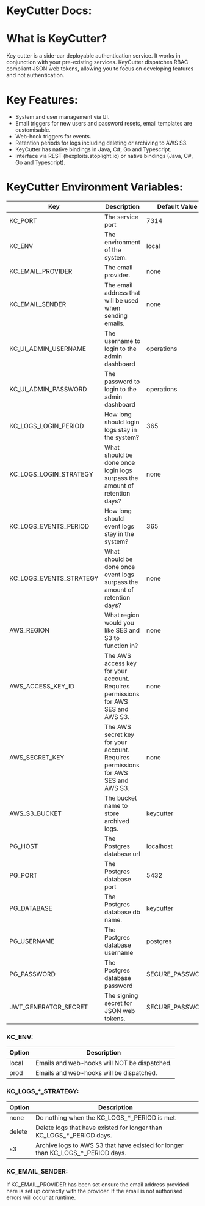 # KeyCutter Docs:

# What is KeyCutter?

Key cutter is a side-car deployable authentication service. It works in conjunction with your pre-existing services.
KeyCutter dispatches RBAC compliant JSON web tokens, allowing you to focus on developing features and not
authentication.

# Key Features:

- System and user management via UI.
- Email triggers for new users and password resets, email templates are customisable.
- Web-hook triggers for events.
- Retention periods for logs including deleting or archiving to AWS S3.
- KeyCutter has native bindings in Java, C#, Go and Typescript.
- Interface via REST (hexploits.stoplight.io) or native bindings (Java, C#, Go and Typescript).

# KeyCutter Environment Variables:

| Key                     | Description                                                                       | Default Value   | Options                                                    |
|-------------------------|-----------------------------------------------------------------------------------|-----------------|------------------------------------------------------------|
| KC_PORT                 | The service port                                                                  | 7314            | Integer                                                    |
| KC_ENV                  | The environment of the system.                                                    | local           | local / prod                                               |
| KC_EMAIL_PROVIDER       | The email provider.                                                               | none            | none / ses                                                 |
| KC_EMAIL_SENDER         | The email address that will be used when sending emails.                          | none            | Email address                                              |
| KC_UI_ADMIN_USERNAME    | The username to login to the admin dashboard                                      | operations      | String                                                     |
| KC_UI_ADMIN_PASSWORD    | The password to login to the admin dashboard                                      | operations      | String                                                     |
| KC_LOGS_LOGIN_PERIOD    | How long should login logs stay in the system?                                    | 365             | Integer value                                              |
| KC_LOGS_LOGIN_STRATEGY  | What should be done once login logs surpass the amount of retention days?         | none            | none / delete / s3                                         |
| KC_LOGS_EVENTS_PERIOD   | How long should event logs stay in the system?                                    | 365             | Integer value                                              |
| KC_LOGS_EVENTS_STRATEGY | What should be done once event logs surpass the amount of retention days?         | none            | none / delete / s3                                         |
| AWS_REGION              | What region would you like SES and S3 to function in?                             | none            | String value representing AWS region. London is: eu-west-2 |
| AWS_ACCESS_KEY_ID       | The AWS access key for your account. Requires permissions for AWS SES and AWS S3. | none            | String                                                     |
| AWS_SECRET_KEY          | The AWS secret key for your account. Requires permissions for AWS SES and AWS S3. | none            | String                                                     |
| AWS_S3_BUCKET           | The bucket name to store archived logs.                                           | keycutter       | String                                                     |
| PG_HOST                 | The Postgres database url                                                         | localhost       | String                                                     |
| PG_PORT                 | The Postgres database port                                                        | 5432            | Integer                                                    |
| PG_DATABASE             | The Postgres database db name.                                                    | keycutter       | String                                                     |
| PG_USERNAME             | The Postgres database username                                                    | postgres        | String                                                     |
| PG_PASSWORD             | The Postgres database password                                                    | SECURE_PASSWORD | String                                                     |
| JWT_GENERATOR_SECRET    | The signing secret for JSON web tokens.                                           | SECURE_PASSWORD | String                                                     |

### KC_ENV:

| Option | Description                                  |
|--------|----------------------------------------------|
| local  | Emails and web-hooks will NOT be dispatched. |
| prod   | Emails and web-hooks will be dispatched.     |

### KC_LOGS_*_STRATEGY:

| Option | Description                                                                     |
|--------|---------------------------------------------------------------------------------|
| none   | Do nothing when the KC_LOGS_*_PERIOD is met.                                    |
| delete | Delete logs that have existed for longer than KC_LOGS_*_PERIOD days.            |
| s3     | Archive logs to AWS S3 that have existed for longer than KC_LOGS_*_PERIOD days. |

### KC_EMAIL_SENDER:

If KC_EMAIL_PROVIDER has been set ensure the email address provided here is set up correctly with the provider. If the
email is not authorised errors will occur at runtime.